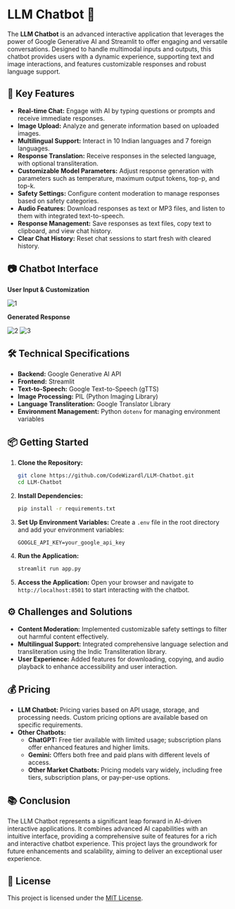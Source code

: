 # LLM Chatbot 🤖

The **LLM Chatbot** is an advanced interactive application that leverages the power of Google Generative AI and Streamlit to offer engaging and versatile conversations. Designed to handle multimodal inputs and outputs, this chatbot provides users with a dynamic experience, supporting text and image interactions, and features customizable responses and robust language support.

## 🚀 Key Features

- **Real-time Chat:** Engage with AI by typing questions or prompts and receive immediate responses.
- **Image Upload:** Analyze and generate information based on uploaded images.
- **Multilingual Support:** Interact in 10 Indian languages and 7 foreign languages.
- **Response Translation:** Receive responses in the selected language, with optional transliteration.
- **Customizable Model Parameters:** Adjust response generation with parameters such as temperature, maximum output tokens, top-p, and top-k.
- **Safety Settings:** Configure content moderation to manage responses based on safety categories.
- **Audio Features:** Download responses as text or MP3 files, and listen to them with integrated text-to-speech.
- **Response Management:** Save responses as text files, copy text to clipboard, and view chat history.
- **Clear Chat History:** Reset chat sessions to start fresh with cleared history.

## 📷 Chatbot Interface
**User Input & Customization**

![1](https://github.com/user-attachments/assets/f48aff5b-9de7-4df5-9757-538f3d426553)

**Generated Response**

![2](https://github.com/user-attachments/assets/bc6fa76f-e6ec-4a32-9770-269f18f976e4)
![3](https://github.com/user-attachments/assets/c7f0b2ad-b55f-42a3-b61a-1a75606356c4)

## 🛠 Technical Specifications

- **Backend:** Google Generative AI API
- **Frontend:** Streamlit
- **Text-to-Speech:** Google Text-to-Speech (gTTS)
- **Image Processing:** PIL (Python Imaging Library)
- **Language Transliteration:** Google Translator Library
- **Environment Management:** Python `dotenv` for managing environment variables

## 📦 Getting Started

1. **Clone the Repository:**
   ```bash
   git clone https://github.com/CodeWizardl/LLM-Chatbot.git
   cd LLM-Chatbot
   ```

2. **Install Dependencies:**
   ```bash
   pip install -r requirements.txt
   ```

3. **Set Up Environment Variables:**
   Create a `.env` file in the root directory and add your environment variables:
   ```
   GOOGLE_API_KEY=your_google_api_key
   ```

4. **Run the Application:**
   ```bash
   streamlit run app.py
   ```

5. **Access the Application:**
   Open your browser and navigate to `http://localhost:8501` to start interacting with the chatbot.

## ⚙️ Challenges and Solutions

- **Content Moderation:** Implemented customizable safety settings to filter out harmful content effectively.
- **Multilingual Support:** Integrated comprehensive language selection and transliteration using the Indic Transliteration library.
- **User Experience:** Added features for downloading, copying, and audio playback to enhance accessibility and user interaction.

## 💰 Pricing

- **LLM Chatbot:** Pricing varies based on API usage, storage, and processing needs. Custom pricing options are available based on specific requirements.
- **Other Chatbots:**
  - **ChatGPT:** Free tier available with limited usage; subscription plans offer enhanced features and higher limits.
  - **Gemini:** Offers both free and paid plans with different levels of access.
  - **Other Market Chatbots:** Pricing models vary widely, including free tiers, subscription plans, or pay-per-use options.

## 📚 Conclusion

The LLM Chatbot represents a significant leap forward in AI-driven interactive applications. It combines advanced AI capabilities with an intuitive interface, providing a comprehensive suite of features for a rich and interactive chatbot experience. This project lays the groundwork for future enhancements and scalability, aiming to deliver an exceptional user experience.

## 📄 License

This project is licensed under the [MIT License](LICENSE).  
